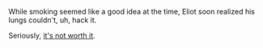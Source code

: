 While smoking seemed like a good idea at the time, Eliot soon realized his
lungs couldn't, uh, hack it.

Seriously, [it's not worth it](http://www.cancer.org/cancer/lungcancer/).